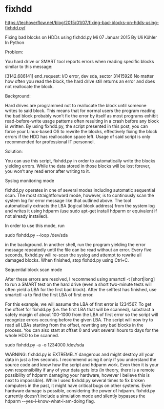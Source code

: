 # fixhdd
https://techoverflow.net/blog/2015/01/07/fixing-bad-blocks-on-hdds-using-fixhdd.py/

Fixing bad blocks on HDDs using fixhdd.py
Mi 07 Januar 2015
By Uli Köhler
In Python

Problem:

You hard drive or SMART tool reports errors when reading specific blocks
similar to this message:

[3142.686141] end_request: I/O error, dev sda, sector 31415926
No matter how often you read the block, the hard drive still returns
an error and does not reallocate the block.

Background:

Hard drives are programmed not to reallocate the block until someone writes
to said block. This means that for normal users the program reading the bad
block probably won’t fix the error by itself as most programs exhibit
read-before-write usage patterns often resulting in a crash before any
block is written. By using fixhdd.py, the script presented in this post,
you can force your Linux-based OS to rewrite the blocks, effectively fixing
the block errors if the HDD has reallocation space left. Usage of said
script is only recommended for professional IT personnel.

Solution:

You can use this script, fixhdd.py in order to automatically write the
blocks yielding errors. While the data stored in those blocks will be lost
forever, you won’t any read error after writing to it.

Syslog monitoring mode

fixhdd.py operates in one of several modes including automatic sequential
scan. The most straightforward mode, however, is to continously scan the
system log for error message like that outlined above. The tool
automatically extracts the LBA (logical block address) from the system log
and writes it using hdparm (use sudo apt-get install hdparm or equivalent
if not already installed).

In order to use this mode, run

sudo fixhdd.py --loop /dev/sda

in the background. In another shell, run the program yielding the error
message repeatedly until the file can be read without an error. Every five
seconds, fixhdd.py will re-scan the syslog and attempt to rewrite all
damaged blocks. When finished, stop fixhdd.py using Ctrl+C.

Sequential block scan mode

After these errors are resolved, I recommend using smartctl -t [short|long]
to run a SMART test on the hard drive (even a short two-minute tests will
often yield a LBA for the first bad block). After the selftest has
finished, use smartctl -a to find the first LBA of first error.

For this example, we will assume the LBA of first error is 1234567. To get
the offset for fixhdd.py (i.e. the first LBA that will be scanned),
substract a safety margin of about 100-1000 from the LBA of first error
so the script will recognize errors occuring before the given LBA. The
script will now try to read all LBAs starting from the offset, rewriting
any bad blocks in the process. You can also start at offset 0 and wait
several hours to days for the whole HDD to be scanned.

sudo fixhdd.py -a -o 1234000 /dev/sda

WARNING: fixhdd.py is EXTREMELY dangerous and might destroy all your data
in just a few seconds. I recommend using it only if you understand the
source code and know how the script and hdparm work. Even then it is your
own responsibility if any of your data gets lots (in theory, there is
a remote possibility of hdparm damaging your hardware, however I believe
this is next to impossible). While I used fixhdd.py several times to fix
broken computers in the past, it might have critical bugs on other systems.
Even hardware damage is possible, considering the power of hdparm.
fixhdd.py currently doesn’t include a simulation mode and silently bypasses
the hdparm --yes-i-know-what-i-am-doing flag.
